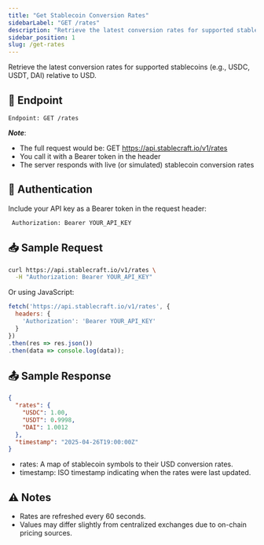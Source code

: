```yaml
---
title: "Get Stablecoin Conversion Rates"
sidebarLabel: "GET /rates"
description: "Retrieve the latest conversion rates for supported stablecoins relative to USD"
sidebar_position: 1
slug: /get-rates
---
```

Retrieve the latest conversion rates for supported stablecoins (e.g., USDC, USDT, DAI) relative to USD.

## 📄 Endpoint

```http
Endpoint: GET /rates
```

**_Note_**:

- The full request would be: GET https://api.stablecraft.io/v1/rates
- You call it with a Bearer token in the header
- The server responds with live (or simulated) stablecoin conversion rates

## 🔐 Authentication

Include your API key as a Bearer token in the request header:

```
 Authorization: Bearer YOUR_API_KEY
```

## 📥 Sample Request

```bash
curl https://api.stablecraft.io/v1/rates \
  -H "Authorization: Bearer YOUR_API_KEY"
```

Or using JavaScript:

```javascript
fetch('https://api.stablecraft.io/v1/rates', {
  headers: {
    'Authorization': 'Bearer YOUR_API_KEY'
  }
})
.then(res => res.json())
.then(data => console.log(data));
```

## 📤 Sample Response

```json
{
  "rates": {
    "USDC": 1.00,
    "USDT": 0.9998,
    "DAI": 1.0012
  },
  "timestamp": "2025-04-26T19:00:00Z"
}
```

- rates: A map of stablecoin symbols to their USD conversion rates.
- timestamp: ISO timestamp indicating when the rates were last updated.

## ⚠️ Notes

- Rates are refreshed every 60 seconds.
- Values may differ slightly from centralized exchanges due to on-chain pricing sources.